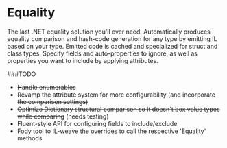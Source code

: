 # Equality
The last .NET equality solution you'll ever need. Automatically produces equality comparison and hash-code generation for any type by emitting IL based on your type. Emitted code is cached and specialized for struct and class types. Specify fields and auto-properties to ignore, as well as properties you want to include by applying attributes.

###TODO

- ~~Handle enumerables~~
- ~~Revamp the attribute system for more configurability (and incorporate the comparison settings)~~
- ~~Optimize Dictionary structural comparison so it doesn't box value types while comparing~~ (needs testing)
- Fluent-style API for configuring fields to include/exclude
- Fody tool to IL-weave the overrides to call the respective 'Equality' methods